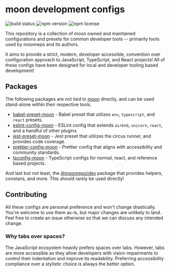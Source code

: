 # moon development configs

![build status](https://img.shields.io/github/workflow/status/moonrepo/dev/Pipeline)
![npm version](https://img.shields.io/npm/v/@moonrepo/dev)
![npm license](https://img.shields.io/npm/l/@moonrepo/dev)

This repository is a collection of moon owned and maintained configurations and presets for common
developer tools -- primarily tools used by moonrepo and its authors.

It aims to provide a strict, modern, developer accessible, convention over configuration approach to
JavaScript, TypeScript, and React projects! All of these configs have been designed for local and
developer tooling based development!

## Packages

The following packages are not tied to [moon](https://github.com/moonrepo/moon) directly, and can be
used stand-alone within their respective tools.

- [babel-preset-moon](./packages/babel-preset) - Babel preset that utilizes `env`, `typescript`, and
  `react` presets.
- [eslint-config-moon](./packages/eslint-config) - ESLint config that extends `airbnb`, `unicorn`,
  `react`, and a handful of other plugins.
- [jest-preset-moon](./packages/jest-preset) - Jest preset that utilizes the circus runner, and
  provides code coverage.
- [prettier-config-moon](./packages/prettier-config) - Prettier config that aligns with
  accessibility and community standards.
- [tsconfig-moon](./packages/tsconfig) - TypeScript configs for normal, react, and reference based
  projects.

And last but not least, the [@moonrepo/dev](./packages/dev) package that provides helpers, constans,
and more. This should rarely be used directly!

## Contributing

All these configs are personal preference and won't change drastically. You're welcome to use them
as-is, but major changes are unlikely to land. Feel free to create an issue otherwise so that we can
discuss any intended change.

### Why tabs over spaces?

The JavaScript ecosystem heavily prefers spaces over tabs. However, tabs are more accessible as they
allow developers with vision impairments to control their indentation and improve its readability.
Preferring accessibility compliance over a stylistic choice is always the better option.
